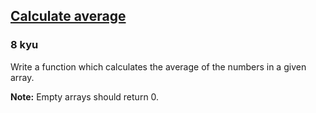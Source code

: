 <h2><a href=https://www.codewars.com/kata/57a2013acf1fa5bfc4000921/train/python target="_blank">Calculate average</a></h2><h3>8 kyu</h3><p>Write a function which calculates the average of the numbers in a given array.</p><p><strong>Note:</strong> Empty arrays should return 0.</p>